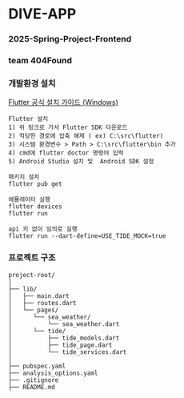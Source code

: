 # DIVE-APP

### 2025-Spring-Project-Frontend
### team 404Found

### 개발환경 설치
[Flutter 공식 설치 가이드 (Windows)](https://docs.flutter.dev/get-started/install/windows)
```
Flutter 설치
1) 위 링크로 가서 Flutter SDK 다운로드
2) 적당한 경로에 압축 해제 ( ex) C:\src\flutter)
3) 시스템 환경변수 > Path > C:\src\flutter\bin 추가
4) cmd에 flutter doctor 명령어 입력
5) Android Studio 설치 및  Android SDK 설정

패키지 설치
flutter pub get

에뮬레이터 실행
flutter devices
flutter run

api 키 없이 임의로 실행
flutter run --dart-define=USE_TIDE_MOCK=true
```

### 프로젝트 구조
```
project-root/
│
├── lib/
│   ├── main.dart     
│   ├── routes.dart
│   └── pages/
│      └── sea_weather/
│          └── sea_weather.dart 
│      └── tide/
│          ├── tide_models.dart
│          ├── tide_page.dart
│          └── tide_services.dart
│
├── pubspec.yaml 
├── analysis_options.yaml
├── .gitignore
├── README.md         
```
